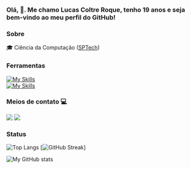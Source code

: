 ### Olá,  :wave:. Me chamo Lucas Coltre Roque, tenho 19 anos e seja bem-vindo ao meu perfil do GitHub!

### Sobre
:mortar_board: Ciência da Computação ([SPTech](https://www.sptech.school/))


### Ferramentas

[![My Skills](https://skillicons.dev/icons?i=java,js,python,nodejs,github)](https://skillicons.dev) <br>
[![My Skills](https://skillicons.dev/icons?i=aws,mysql,docker,css,html)](https://skillicons.dev)


###  Meios de contato :computer:
<div align="left">
<a href="www.linkedin.com/in/LucasColtreRoque" target="_blank"><img src="https://img.shields.io/badge/LinkedIn-0077B5?style=for-the-badge&logo=linkedin&logoColor=white" target="_blank"></a>
<a href="mailto:lucascoltreroque11@gmail.com"><img src="https://img.shields.io/badge/Microsoft_Outlook-0078D4?style=for-the-badge&logo=gmail&logoColor=white" target="_blank"></a>

### Status

![Top Langs](https://github-readme-stats.vercel.app/api/top-langs/?username=LCRoque&theme=transparent&layout=compact&show_icons=true&hide_border=true&card_width=250)
[![GitHub Streak](https://streak-stats.demolab.com?user=LCRoque&hide_border=true&theme=transparent)]

![My GitHub stats](https://github-readme-stats.vercel.app/api?username=LCRoque&theme=transparent&show_icons=true&hide_border=true&card_width=250)
